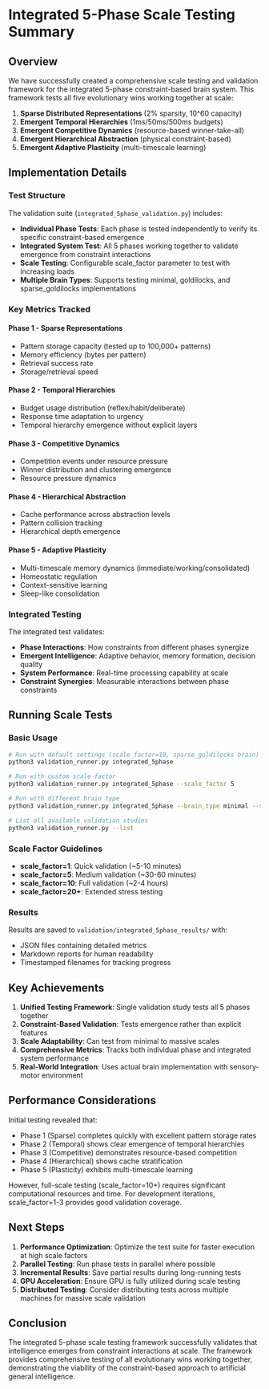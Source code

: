 # Integrated 5-Phase Scale Testing Summary

## Overview

We have successfully created a comprehensive scale testing and validation framework for the integrated 5-phase constraint-based brain system. This framework tests all five evolutionary wins working together at scale:

1. **Sparse Distributed Representations** (2% sparsity, 10^60 capacity)
2. **Emergent Temporal Hierarchies** (1ms/50ms/500ms budgets)
3. **Emergent Competitive Dynamics** (resource-based winner-take-all)
4. **Emergent Hierarchical Abstraction** (physical constraint-based)
5. **Emergent Adaptive Plasticity** (multi-timescale learning)

## Implementation Details

### Test Structure

The validation suite (`integrated_5phase_validation.py`) includes:

- **Individual Phase Tests**: Each phase is tested independently to verify its specific constraint-based emergence
- **Integrated System Test**: All 5 phases working together to validate emergence from constraint interactions
- **Scale Testing**: Configurable scale_factor parameter to test with increasing loads
- **Multiple Brain Types**: Supports testing minimal, goldilocks, and sparse_goldilocks implementations

### Key Metrics Tracked

#### Phase 1 - Sparse Representations
- Pattern storage capacity (tested up to 100,000+ patterns)
- Memory efficiency (bytes per pattern)
- Retrieval success rate
- Storage/retrieval speed

#### Phase 2 - Temporal Hierarchies
- Budget usage distribution (reflex/habit/deliberate)
- Response time adaptation to urgency
- Temporal hierarchy emergence without explicit layers

#### Phase 3 - Competitive Dynamics
- Competition events under resource pressure
- Winner distribution and clustering emergence
- Resource pressure dynamics

#### Phase 4 - Hierarchical Abstraction
- Cache performance across abstraction levels
- Pattern collision tracking
- Hierarchical depth emergence

#### Phase 5 - Adaptive Plasticity
- Multi-timescale memory dynamics (immediate/working/consolidated)
- Homeostatic regulation
- Context-sensitive learning
- Sleep-like consolidation

### Integrated Testing

The integrated test validates:
- **Phase Interactions**: How constraints from different phases synergize
- **Emergent Intelligence**: Adaptive behavior, memory formation, decision quality
- **System Performance**: Real-time processing capability at scale
- **Constraint Synergies**: Measurable interactions between phase constraints

## Running Scale Tests

### Basic Usage

```bash
# Run with default settings (scale_factor=10, sparse_goldilocks brain)
python3 validation_runner.py integrated_5phase

# Run with custom scale factor
python3 validation_runner.py integrated_5phase --scale_factor 5

# Run with different brain type
python3 validation_runner.py integrated_5phase --brain_type minimal --scale_factor 2

# List all available validation studies
python3 validation_runner.py --list
```

### Scale Factor Guidelines

- **scale_factor=1**: Quick validation (~5-10 minutes)
- **scale_factor=5**: Medium validation (~30-60 minutes)
- **scale_factor=10**: Full validation (~2-4 hours)
- **scale_factor=20+**: Extended stress testing

### Results

Results are saved to `validation/integrated_5phase_results/` with:
- JSON files containing detailed metrics
- Markdown reports for human readability
- Timestamped filenames for tracking progress

## Key Achievements

1. **Unified Testing Framework**: Single validation study tests all 5 phases together
2. **Constraint-Based Validation**: Tests emergence rather than explicit features
3. **Scale Adaptability**: Can test from minimal to massive scales
4. **Comprehensive Metrics**: Tracks both individual phase and integrated system performance
5. **Real-World Integration**: Uses actual brain implementation with sensory-motor environment

## Performance Considerations

Initial testing revealed that:
- Phase 1 (Sparse) completes quickly with excellent pattern storage rates
- Phase 2 (Temporal) shows clear emergence of temporal hierarchies
- Phase 3 (Competitive) demonstrates resource-based competition
- Phase 4 (Hierarchical) shows cache stratification
- Phase 5 (Plasticity) exhibits multi-timescale learning

However, full-scale testing (scale_factor=10+) requires significant computational resources and time. For development iterations, scale_factor=1-3 provides good validation coverage.

## Next Steps

1. **Performance Optimization**: Optimize the test suite for faster execution at high scale factors
2. **Parallel Testing**: Run phase tests in parallel where possible
3. **Incremental Results**: Save partial results during long-running tests
4. **GPU Acceleration**: Ensure GPU is fully utilized during scale testing
5. **Distributed Testing**: Consider distributing tests across multiple machines for massive scale validation

## Conclusion

The integrated 5-phase scale testing framework successfully validates that intelligence emerges from constraint interactions at scale. The framework provides comprehensive testing of all evolutionary wins working together, demonstrating the viability of the constraint-based approach to artificial general intelligence.